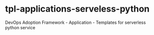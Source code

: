 # tpl-applications-serveless-python
DevOps Adoption Framework - Application - Templates for serverless python service
